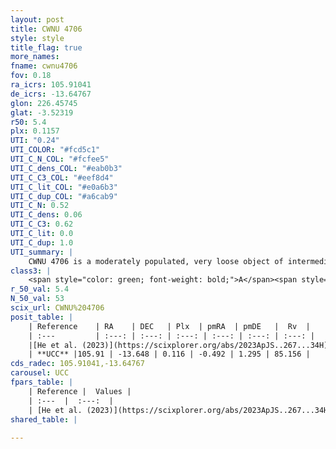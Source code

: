 ```yaml
---
layout: post
title: CWNU 4706
style: style
title_flag: true
more_names: 
fname: cwnu4706
fov: 0.18
ra_icrs: 105.91041
de_icrs: -13.64767
glon: 226.45745
glat: -3.52319
r50: 5.4
plx: 0.1157
UTI: "0.24"
UTI_COLOR: "#fcd5c1"
UTI_C_N_COL: "#fcfee5"
UTI_C_dens_COL: "#eab0b3"
UTI_C_C3_COL: "#eef8d4"
UTI_C_lit_COL: "#e0a6b3"
UTI_C_dup_COL: "#a6cab9"
UTI_C_N: 0.52
UTI_C_dens: 0.06
UTI_C_C3: 0.62
UTI_C_lit: 0.0
UTI_C_dup: 1.0
UTI_summary: |
    CWNU 4706 is a moderately populated, very loose object of intermediate C3 quality. It was recently reported in the literature.
class3: |
    <span style="color: green; font-weight: bold;">A</span><span style="color: red; font-weight: bold;">C</span>
r_50_val: 5.4
N_50_val: 53
scix_url: CWNU%204706
posit_table: |
    | Reference    | RA    | DEC   | Plx  | pmRA  | pmDE   |  Rv  |
    | :---         | :---: | :---: | :---: | :---: | :---: | :---: |
    |[He et al. (2023)](https://scixplorer.org/abs/2023ApJS..267...34H) | 105.899 | -13.621 | 0.106 | -0.486 | 1.307 | 88.4 |
    | **UCC** |105.91 | -13.648 | 0.116 | -0.492 | 1.295 | 85.156 | 
cds_radec: 105.91041,-13.64767
carousel: UCC
fpars_table: |
    | Reference |  Values |
    | :---  |  :---:  |
    | [He et al. (2023)](https://scixplorer.org/abs/2023ApJS..267...34H) | `A0=0.85, m-M=13.8, logA=8.9` |
shared_table: |
    
---
```

